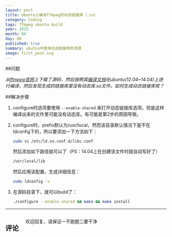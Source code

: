 ```yaml
---
layout: post
title: Ubuntu上编译ffmpeg的动态链接库（.so）
category: Coding
tags: ffmpeg ubuntu build
year: 2015
month: 04
day: 08
published: true
summary: ubutnu中使用动态链接库的场景 
image: first_post.svg
---
```


##问题

*从[ffmpeg官网](https://ffmpeg.org/)上下载了源码，然后按照其[编译文档](https://trac.ffmpeg.org/wiki/CompilationGuide/Ubuntu)在ubuntu(12.04~14.04)上进行编译，然后发现生成的链接库里没有动态库.so文件。如何生成动态链接库呢？*

##解决步骤

1. configure时选项要使用 `--enable-shared` 来打开动态链接库选项。但是这样编译出来的文件里可能没有动态库。有可能是第2步的原因导致。
2. configure时，prefix默认为/usr/local，然而该目录默认情况下是不在ldconfig下的，所以要添加一下方法如下：

    ```sh
    sudo vi /etc/ld.so.conf.d/libc.conf
    ```

    然后添加如下路径就可以了（PS：14.04上在创建该文件时就自动写好了）

    ```sh
    /usr/local/lib
    ```

    然后应用该配置，生成详细信息：

    ```sh
    sudo ldconfig -v
    ```

3. 在源码目录下，就可以build了：

    ```sh
    ./configure --enable-shared && make && make install
    ```

------

<div class="row">   
    <div class="span9 columns">    
        <h2>评论</h2>
        <p>欢迎回复，请保证一不跑题二要干净</p>
        <div id="disqus_thread"></div>
        <script type="text/javascript">
            /* * * CONFIGURATION VARIABLES * * */
            var disqus_shortname = 'meshinestar';
            
            /* * * DON'T EDIT BELOW THIS LINE * * */
            (function() {
                var dsq = document.createElement('script'); dsq.type = 'text/javascript'; dsq.async = true;
                dsq.src = '//' + disqus_shortname + '.disqus.com/embed.js';
                (document.getElementsByTagName('head')[0] || document.getElementsByTagName('body')[0]).appendChild(dsq);
            })();
        </script>
        <noscript>Please enable JavaScript to view the <a href="https://disqus.com/?ref_noscript" rel="nofollow">comments powered by Disqus.</a></noscript>
    </div>
</div>
